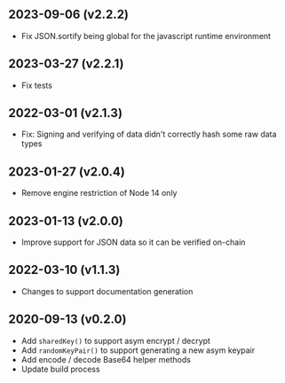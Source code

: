 2023-09-06 (v2.2.2)
-------------------

- Fix JSON.sortify being global for the javascript runtime environment

2023-03-27 (v2.2.1)
-------------------

- Fix tests

2022-03-01 (v2.1.3)
-------------------

- Fix: Signing and verifying of data didn't correctly hash some raw data types

2023-01-27 (v2.0.4)
-------------------

- Remove engine restriction of Node 14 only

2023-01-13 (v2.0.0)
-------------------

- Improve support for JSON data so it can be verified on-chain

2022-03-10 (v1.1.3)
-------------------

- Changes to support documentation generation

2020-09-13 (v0.2.0)
-----------------------

- Add `sharedKey()` to support asym encrypt / decrypt
- Add `randomKeyPair()` to support generating a new asym keypair
- Add encode / decode Base64 helper methods
- Update build process